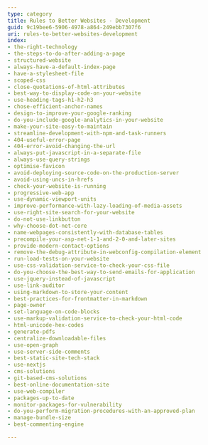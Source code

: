 ```yaml
---
type: category
title: Rules to Better Websites - Development
guid: 9c19bee6-5906-4978-a864-249ebb7307f6
uri: rules-to-better-websites-development
index:
- the-right-technology
- the-steps-to-do-after-adding-a-page
- structured-website
- always-have-a-default-index-page
- have-a-stylesheet-file
- scoped-css
- close-quotations-of-html-attributes
- best-way-to-display-code-on-your-website
- use-heading-tags-h1-h2-h3
- chose-efficient-anchor-names
- design-to-improve-your-google-ranking
- do-you-include-google-analytics-in-your-website
- make-your-site-easy-to-maintain
- streamline-development-with-npm-and-task-runners
- 404-useful-error-page
- 404-error-avoid-changing-the-url
- always-put-javascript-in-a-separate-file
- always-use-query-strings
- optimise-favicon
- avoid-deploying-source-code-on-the-production-server
- avoid-using-uncs-in-hrefs
- check-your-website-is-running
- progressive-web-app
- use-dynamic-viewport-units
- improve-performance-with-lazy-loading-of-media-assets
- use-right-site-search-for-your-website
- do-not-use-linkbutton
- why-choose-dot-net-core
- name-webpages-consistently-with-database-tables
- precompile-your-asp-net-1-1-and-2-0-and-later-sites
- provide-modern-contact-options
- remove-the-debug-attribute-in-webconfig-compilation-element
- run-load-tests-on-your-website
- use-css-validation-service-to-check-your-css-file
- do-you-choose-the-best-way-to-send-emails-for-application
- use-jquery-instead-of-javascript
- use-link-auditor
- using-markdown-to-store-your-content
- best-practices-for-frontmatter-in-markdown
- page-owner
- set-language-on-code-blocks
- use-markup-validation-service-to-check-your-html-code
- html-unicode-hex-codes
- generate-pdfs
- centralize-downloadable-files
- use-open-graph
- use-server-side-comments
- best-static-site-tech-stack
- use-nextjs
- cms-solutions
- git-based-cms-solutions
- best-online-documentation-site
- use-web-compiler
- packages-up-to-date
- monitor-packages-for-vulnerability
- do-you-perform-migration-procedures-with-an-approved-plan
- manage-bundle-size
- best-commenting-engine

---
```

